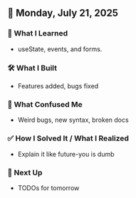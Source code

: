 ## 📅 Monday, July 21, 2025

### 🧠 What I Learned
- useState, events, and forms.

### 🛠️ What I Built 
- Features added, bugs fixed

### 🧨 What Confused Me
- Weird bugs, new syntax, broken docs

### ✅ How I Solved It / What I Realized
- Explain it like future-you is dumb

### 📌 Next Up
- TODOs for tomorrow
